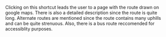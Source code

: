 Clicking on this shortcut leads the user to a page with the route drawn on google maps. There is also a detailed description since the route is quite long.
Alternate routes are mentioned since the route contains many uphills and can be quite strenuous. Also, there is a bus route reccomended for accessiblity 
purposes. 
